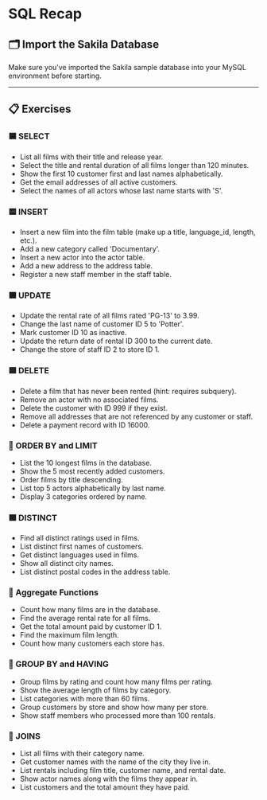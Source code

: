 # SQL Recap

## 🗂 Import the Sakila Database
Make sure you've imported the Sakila sample database into your MySQL environment before starting.

---

## 📋 Exercises

### 🟦 SELECT
- List all films with their title and release year.
- Select the title and rental duration of all films longer than 120 minutes.
- Show the first 10 customer first and last names alphabetically.
- Get the email addresses of all active customers.
- Select the names of all actors whose last name starts with 'S'.

### 🟨 INSERT
- Insert a new film into the film table (make up a title, language_id, length, etc.).
- Add a new category called 'Documentary'.
- Insert a new actor into the actor table.
- Add a new address to the address table.
- Register a new staff member in the staff table.

### 🟧 UPDATE
- Update the rental rate of all films rated 'PG-13' to 3.99.
- Change the last name of customer ID 5 to 'Potter'.
- Mark customer ID 10 as inactive.
- Update the return date of rental ID 300 to the current date.
- Change the store of staff ID 2 to store ID 1.

### 🟥 DELETE
- Delete a film that has never been rented (hint: requires subquery).
- Remove an actor with no associated films.
- Delete the customer with ID 999 if they exist.
- Remove all addresses that are not referenced by any customer or staff.
- Delete a payment record with ID 16000.

### 🔽 ORDER BY and LIMIT
- List the 10 longest films in the database.
- Show the 5 most recently added customers.
- Order films by title descending.
- List top 5 actors alphabetically by last name.
- Display 3 categories ordered by name.

### 🟩 DISTINCT
- Find all distinct ratings used in films.
- List distinct first names of customers.
- Get distinct languages used in films.
- Show all distinct city names.
- List distinct postal codes in the address table.

### 🧮 Aggregate Functions
- Count how many films are in the database.
- Find the average rental rate for all films.
- Get the total amount paid by customer ID 1.
- Find the maximum film length.
- Count how many customers each store has.

### 🧩 GROUP BY and HAVING
- Group films by rating and count how many films per rating.
- Show the average length of films by category.
- List categories with more than 60 films.
- Group customers by store and show how many per store.
- Show staff members who processed more than 100 rentals.

### 🔗 JOINS
- List all films with their category name.
- Get customer names with the name of the city they live in.
- List rentals including film title, customer name, and rental date.
- Show actor names along with the films they appear in.
- List customers and the total amount they have paid.
